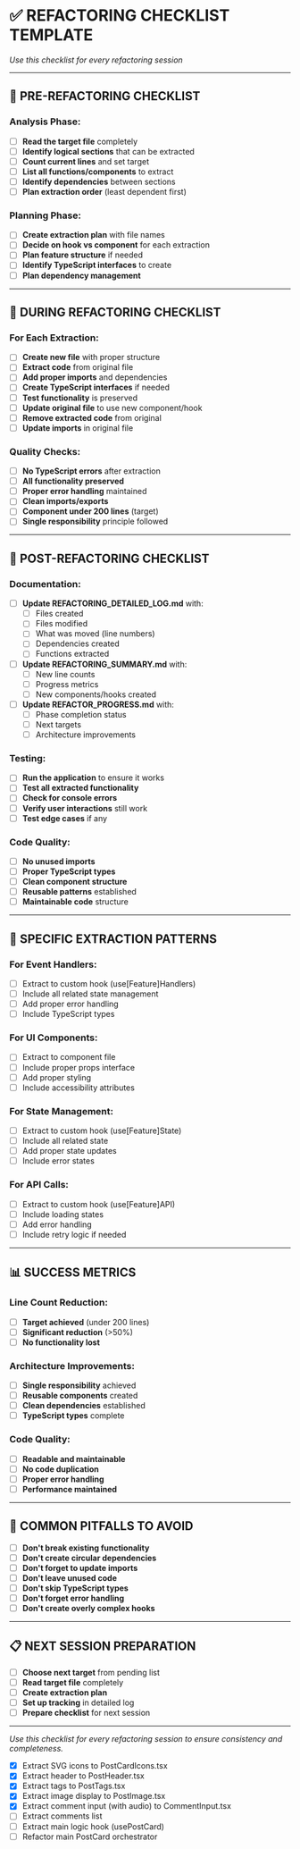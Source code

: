 # ✅ REFACTORING CHECKLIST TEMPLATE
*Use this checklist for every refactoring session*

---

## 🎯 **PRE-REFACTORING CHECKLIST**

### **Analysis Phase:**
- [ ] **Read the target file** completely
- [ ] **Identify logical sections** that can be extracted
- [ ] **Count current lines** and set target
- [ ] **List all functions/components** to extract
- [ ] **Identify dependencies** between sections
- [ ] **Plan extraction order** (least dependent first)

### **Planning Phase:**
- [ ] **Create extraction plan** with file names
- [ ] **Decide on hook vs component** for each extraction
- [ ] **Plan feature structure** if needed
- [ ] **Identify TypeScript interfaces** to create
- [ ] **Plan dependency management**

---

## 🔧 **DURING REFACTORING CHECKLIST**

### **For Each Extraction:**
- [ ] **Create new file** with proper structure
- [ ] **Extract code** from original file
- [ ] **Add proper imports** and dependencies
- [ ] **Create TypeScript interfaces** if needed
- [ ] **Test functionality** is preserved
- [ ] **Update original file** to use new component/hook
- [ ] **Remove extracted code** from original
- [ ] **Update imports** in original file

### **Quality Checks:**
- [ ] **No TypeScript errors** after extraction
- [ ] **All functionality preserved**
- [ ] **Proper error handling** maintained
- [ ] **Clean imports/exports**
- [ ] **Component under 200 lines** (target)
- [ ] **Single responsibility** principle followed

---

## 📝 **POST-REFACTORING CHECKLIST**

### **Documentation:**
- [ ] **Update REFACTORING_DETAILED_LOG.md** with:
  - [ ] Files created
  - [ ] Files modified
  - [ ] What was moved (line numbers)
  - [ ] Dependencies created
  - [ ] Functions extracted
- [ ] **Update REFACTORING_SUMMARY.md** with:
  - [ ] New line counts
  - [ ] Progress metrics
  - [ ] New components/hooks created
- [ ] **Update REFACTOR_PROGRESS.md** with:
  - [ ] Phase completion status
  - [ ] Next targets
  - [ ] Architecture improvements

### **Testing:**
- [ ] **Run the application** to ensure it works
- [ ] **Test all extracted functionality**
- [ ] **Check for console errors**
- [ ] **Verify user interactions** still work
- [ ] **Test edge cases** if any

### **Code Quality:**
- [ ] **No unused imports**
- [ ] **Proper TypeScript types**
- [ ] **Clean component structure**
- [ ] **Reusable patterns** established
- [ ] **Maintainable code** structure

---

## 🎯 **SPECIFIC EXTRACTION PATTERNS**

### **For Event Handlers:**
- [ ] Extract to custom hook (use[Feature]Handlers)
- [ ] Include all related state management
- [ ] Add proper error handling
- [ ] Include TypeScript types

### **For UI Components:**
- [ ] Extract to component file
- [ ] Include proper props interface
- [ ] Add proper styling
- [ ] Include accessibility attributes

### **For State Management:**
- [ ] Extract to custom hook (use[Feature]State)
- [ ] Include all related state
- [ ] Add proper state updates
- [ ] Include error states

### **For API Calls:**
- [ ] Extract to custom hook (use[Feature]API)
- [ ] Include loading states
- [ ] Add error handling
- [ ] Include retry logic if needed

---

## 📊 **SUCCESS METRICS**

### **Line Count Reduction:**
- [ ] **Target achieved** (under 200 lines)
- [ ] **Significant reduction** (>50%)
- [ ] **No functionality lost**

### **Architecture Improvements:**
- [ ] **Single responsibility** achieved
- [ ] **Reusable components** created
- [ ] **Clean dependencies** established
- [ ] **TypeScript types** complete

### **Code Quality:**
- [ ] **Readable and maintainable**
- [ ] **No code duplication**
- [ ] **Proper error handling**
- [ ] **Performance maintained**

---

## 🚨 **COMMON PITFALLS TO AVOID**

- [ ] **Don't break existing functionality**
- [ ] **Don't create circular dependencies**
- [ ] **Don't forget to update imports**
- [ ] **Don't leave unused code**
- [ ] **Don't skip TypeScript types**
- [ ] **Don't forget error handling**
- [ ] **Don't create overly complex hooks**

---

## 📋 **NEXT SESSION PREPARATION**

- [ ] **Choose next target** from pending list
- [ ] **Read target file** completely
- [ ] **Create extraction plan**
- [ ] **Set up tracking** in detailed log
- [ ] **Prepare checklist** for next session

---

*Use this checklist for every refactoring session to ensure consistency and completeness.*

- [x] Extract SVG icons to PostCardIcons.tsx
- [x] Extract header to PostHeader.tsx
- [x] Extract tags to PostTags.tsx
- [x] Extract image display to PostImage.tsx
- [x] Extract comment input (with audio) to CommentInput.tsx
- [ ] Extract comments list
- [ ] Extract main logic hook (usePostCard)
- [ ] Refactor main PostCard orchestrator 